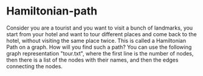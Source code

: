 # Hamiltonian-path

Consider you are a tourist and you want to visit a bunch of landmarks, you start from your hotel and want to tour different places and come back to the hotel, 
without visiting the same place twice. This is called a Hamiltonian Path on a graph.
How will you find such a path? You can use the following graph representation "tour.txt", where the first line is the number of nodes, then there is a list of the nodes with 
their names, and then the edges connecting the nodes.
